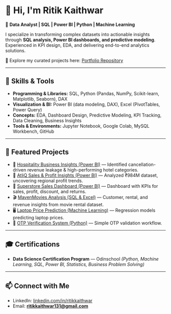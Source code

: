 # 👋 Hi, I'm Ritik Kaithwar


🎯 **Data Analyst | SQL | Power BI | Python | Machine Learning**


I specialize in transforming complex datasets into actionable insights through **SQL analysis, Power BI dashboards, and predictive modeling**. Experienced in KPI design, EDA, and delivering end-to-end analytics solutions.


📂 Explore my curated projects here: [Portfolio Repository](https://github.com/ritik-kaithwar/Portfolio)


---


## 🔑 Skills & Tools
- **Programming & Libraries:** SQL, Python (Pandas, NumPy, Scikit-learn, Matplotlib, Seaborn), DAX
- **Visualization & BI:** Power BI (data modeling, DAX), Excel (PivotTables, Power Query)
- **Concepts:** EDA, Dashboard Design, Predictive Modeling, KPI Tracking, Data Cleaning, Business Insights
- **Tools & Environments:** Jupyter Notebook, Google Colab, MySQL Workbench, GitHub


---


## 📌 Featured Projects
- 🏨 [Hospitality Business Insights (Power BI)](https://github.com/ritik-kaithwar/DA-atliq-hospitality-business-insights) — Identified cancellation-driven revenue leakage & high-performing hotel categories.
- 🏢 [AtliQ Sales & Profit Insights (Power BI)](https://github.com/ritik-kaithwar/DA-atliq-strategic-growth-insights) — Analyzed ₹984M dataset, uncovering regional profit trends.
- 🛒 [Superstore Sales Dashboard (Power BI)](https://github.com/ritik-kaithwar/DA-superstore-retail-powerbi-case-study ) — Dashboard with KPIs for sales, profit, discount, and returns.
- 🎬 [MavenMovies Analysis (SQL & Excel)](https://github.com/ritik-kaithwar/DA-mavenmovies-sql-analytics) — Customer, rental, and revenue insights from movie rental dataset.
- 🖥️ [Laptop Price Prediction (Machine Learning)](https://github.com/ritik-kaithwar/ML-laptop-price-prediction) — Regression models predicting laptop prices.
- 🔐 [OTP Verification System (Python)](https://github.com/ritik-kaithwar/PY-otp-verification-system-python) — Simple OTP validation workflow.


---


## 🎓 Certifications
- **Data Science Certification Program** — Odinschool *(Python, Machine Learning, SQL, Power BI, Statistics, Business Problem Solving)*


---


## 📫 Connect with Me
- LinkedIn: [linkedin.com/in/ritikkaithwar](https://www.linkedin.com/in/ritikkaithwar)
- Email: **ritikkaithwar131@gmail.com**